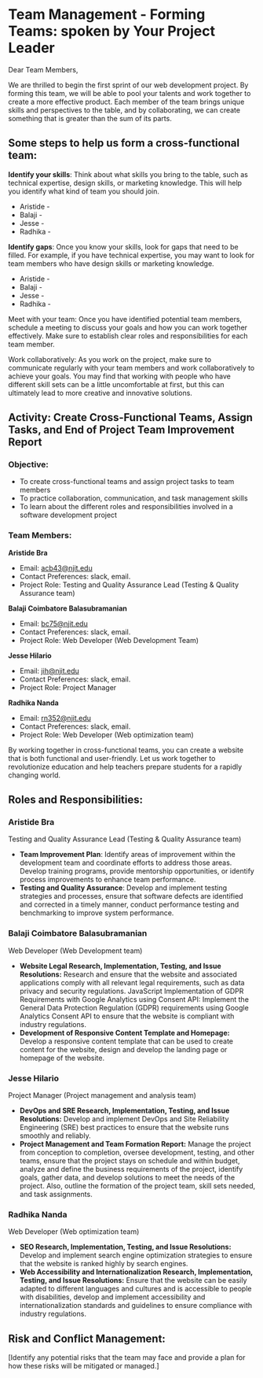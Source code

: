 # Team Management - Forming Teams: spoken by Your Project Leader

Dear Team Members,

We are thrilled to begin the first sprint of our web development project. By forming this team, we will be able to pool your talents and work together
to create a more effective product. Each member of the team brings unique skills and perspectives to the table, and by
collaborating, we can create something that is greater than the sum of its parts.

## Some steps to help us form a cross-functional team:

**Identify your skills**: Think about what skills you bring to the table, such as technical expertise, design skills, or
marketing knowledge. This will help you identify what kind of team you should join.
* Aristide - 
* Balaji - 
* Jesse - 
* Radhika - 

**Identify gaps**: Once you know your skills, look for gaps that need to be filled. For example, if you have technical
expertise, you may want to look for team members who have design skills or marketing knowledge.
* Aristide - 
* Balaji - 
* Jesse - 
* Radhika - 

Meet with your team: Once you have identified potential team members, schedule a meeting to discuss your goals and how
you can work together effectively. Make sure to establish clear roles and responsibilities for each team member.

Work collaboratively: As you work on the project, make sure to communicate regularly with your team members and work
collaboratively to achieve your goals. You may find that working with people who have different skill sets can be a
little uncomfortable at first, but this can ultimately lead to more creative and innovative solutions.


## Activity: Create Cross-Functional Teams, Assign Tasks, and End of Project Team Improvement Report 

### Objective:
- To create cross-functional teams and assign project tasks to team members
- To practice collaboration, communication, and task management skills
- To learn about the different roles and responsibilities involved in a software development project


### Team Members:
**Aristide Bra**
* Email: acb43@njit.edu
* Contact Preferences: slack, email. 
* Project Role: Testing and Quality Assurance Lead (Testing & Quality Assurance team)

**Balaji Coimbatore Balasubramanian**
* Email: bc75@njit.edu
* Contact Preferences: slack, email.
* Project Role: Web Developer (Web Development Team)

**Jesse Hilario**
* Email: jih@njit.edu
* Contact Preferences: slack, email.
* Project Role: Project Manager

**Radhika Nanda**
* Email: rn352@njit.edu
* Contact Preferences: slack, email.
* Project Role: Web Developer (Web optimization team)

By working together in cross-functional teams, you can create a website that is both functional and user-friendly. Let
us work together to revolutionize education and help teachers prepare students for a rapidly changing world.



## Roles and Responsibilities:
### Aristide Bra
Testing and Quality Assurance Lead (Testing & Quality Assurance team)
* **Team Improvement Plan**: Identify areas of improvement within the development team 
and coordinate efforts to address those areas. Develop training programs, provide 
mentorship opportunities, or identify process improvements to enhance team 
performance.
* **Testing and Quality Assurance**: Develop and implement testing strategies and 
processes, ensure that software defects are identified and corrected in a timely manner, 
conduct performance testing and benchmarking to improve system performance.

### Balaji Coimbatore Balasubramanian
Web Developer (Web Development team)
* **Website Legal Research, Implementation, Testing, and Issue Resolutions:** 
Research and ensure that the website and associated applications comply with all 
relevant legal requirements, such as data privacy and security regulations. JavaScript 
Implementation of GDPR Requirements with Google Analytics using Consent API: 
Implement the General Data Protection Regulation (GDPR) requirements using Google 
Analytics Consent API to ensure that the website is compliant with industry regulations.
* **Development of Responsive Content Template and Homepage:** Develop a 
responsive content template that can be used to create content for the website, design 
and develop the landing page or homepage of the website.


### Jesse Hilario
Project Manager (Project management and analysis team)
* **DevOps and SRE Research, Implementation, Testing, and Issue Resolutions:** 
Develop and implement DevOps and Site Reliability Engineering (SRE) best practices to
ensure that the website runs smoothly and reliably.
* **Project Management and Team Formation Report:** Manage the project from 
conception to completion, oversee development, testing, and other teams, ensure that 
the project stays on schedule and within budget, analyze and define the business 
requirements of the project, identify goals, gather data, and develop solutions to meet 
the needs of the project. Also, outline the formation of the project team, skill sets 
needed, and task assignments.

### Radhika Nanda
Web Developer (Web optimization team)
* **SEO Research, Implementation, Testing, and Issue Resolutions:** Develop and 
implement search engine optimization strategies to ensure that the website is ranked 
highly by search engines.
* **Web Accessibility and Internationalization Research, Implementation, Testing, and
Issue Resolutions:** Ensure that the website can be easily adapted to different 
languages and cultures and is accessible to people with disabilities, develop and 
implement accessibility and internationalization standards and guidelines to ensure 
compliance with industry regulations.

## Risk and Conflict Management:
[Identify any potential risks that the team may face and provide a plan for how these risks will be mitigated or managed.]
